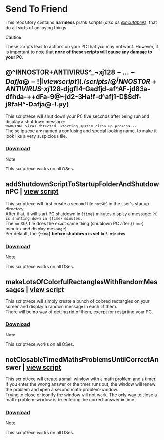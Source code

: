 # Send To Friend
This repository contains **harmless** prank scripts (*also as [executables](./executables)*), that do all sorts of annoying things.
> [!CAUTION]
> These scripts lead to actions on your PC that you may not want.
> However, it is important to note that **none of these scripts will cause any damage to your PC**.


## @^INNOSTOR+ANTIVIRUS^_¬xj12$8- . . . -Dafja@-! | [view script](./scripts/@^INNOSTOR+ANTIVIRUS^_¬xj12$8-djgf!4-Gadfjd-af^AF-jd83a-dfhda-++dFa-9@~jd2-3Ha!f-d^afj1-D$$df-j8faH^-Dafja@-!.py)
This script/exe will shut down your PC five seconds after being run and display a shutdown message:<br>
`WARNING: Virus detected. Starting system clean up process...`<br>
The script/exe are named a confusing and special looking name, to make it look like a very suspicious file.
### [Download](https://github.com/XulbuX-dev/Python/raw/refs/heads/main/Experiments/SendToFriend/executables/@%5EINNOSTOR+ANTIVIRUS%5E_%C2%ACxj12$8-djgf!4-Gadfjd-af%5EAF-jd83a-dfhda-++dFa-9@~jd2-3Ha!f-d%5Eafj1-D$$df-j8faH%5E-Dafja@-!.exe)
> [!NOTE]
> This script/exe works on all OSes.


## addShutdownScriptToStartupFolderAndShutdownPC | [view script](./scripts/addShutdownScriptToStartupFolderAndShutdownPC.py)
This script/exe will first create a second file `notSUS` in the user's startup directory.<br>
After that, it will start PC shutdown in `{time}` minutes display a message: `PC is shutting down in {time} minutes.`<br>
The `notSUS` file does the exact same thing (shutdown PC after `{time}` minutes and display message).<br>
Per default, the **`{time}` before shutdown is set to `5 minutes`**
### [Download](https://github.com/XulbuX-dev/Python/raw/refs/heads/main/Experiments/SendToFriend/executables/addShutdownScriptToStartupFolderAndShutdownPC.exe)
> [!NOTE]
> This script/exe works on all OSes.


## makeLotsOfColorfulRectanglesWithRandomMessages | [view script](./scripts/makeLotsOfColorfulRectanglesWithRandomMessages.pyw)
This script/exe will simply create a bunch of colored rectangles on your screen and display a random message in each of them.<br>
There will be no way of getting rid of them, except for restarting your PC.
### [Download](https://github.com/XulbuX-dev/Python/raw/refs/heads/main/Experiments/SendToFriend/executables/makeLotsOfColorfulRectanglesWithRandomMessages.exe)
> [!NOTE]
> This script/exe works on all OSes.


## notClosableTimedMathsProblemsUntilCorrectAnswer | [view script](./scripts/notClosableTimedMathsProblemsUntilCorrectAnswer.pyw)
This script/exe will create a small window with a math problem and a timer.<br>
If you enter the wrong answer or the timer runs out, the window will renew the problem and open a second math-problem-window.<br>
Trying to close or iconify the window will not work. The only way to close a math-problem-window is by entering the correct answer in time.
### [Download](https://github.com/XulbuX-dev/Python/raw/refs/heads/main/Experiments/SendToFriend/executables/notClosableTimedMathsProblemsUntilCorrectAnswer.exe)
> [!NOTE]
> This script/exe works on all OSes.
